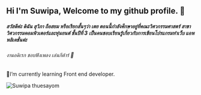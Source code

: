 ## Hi I'm Suwipa, Welcome to my github profile. 👋

 ##### สวัสดีค่ะ ดิฉัน สุวิภา ถือสยม หรือเรียกสั้นๆว่า เตย ตอนนี้กำลังศึกษาอยู่ที่คณะวิศวกรรมศาสตร์ สาขาวิศวกรรมคอมพิวเตอร์และหุ่นยนต์ ชั้นปีที่ 3  เป็นคนชอบเรียนรู้เกี่ยวกับการเขียนโปรแกรมทำเว็บ แอพพลิเคชั่นค่ะ
###### งานอดิเรก ชอบฟังเพลง เล่นกีต้าร์ 🎵
 
 🌱I’m currently learning Front end developer.
 
 ![Suwipa thuesayom](https://scontent.fbkk9-2.fna.fbcdn.net/v/t1.15752-9/35671428_2126140444338376_2841851633514577920_n.jpg?_nc_cat=109&ccb=2&_nc_sid=ae9488&_nc_ohc=GZdgbLBMsJsAX_0t_o1&_nc_ht=scontent.fbkk9-2.fna&oh=242abeaec8c5cfd3abc7ab2b0811dac7&oe=602071AD)
 
 

<!--
**Suwipathuesayom/Suwipathuesayom** is a ✨ _special_ ✨ repository because its `README.md` (this file) appears on your GitHub profile.

Here are some ideas to get you started:

- 🔭 I’m currently working on ...
- 🌱 I’m currently learning ...
- 👯 I’m looking to collaborate on ...
- 🤔 I’m looking for help with ...
- 💬 Ask me about ...
- 📫 How to reach me: ...
- 😄 Pronouns: ...
- ⚡ Fun fact: ...
-->
